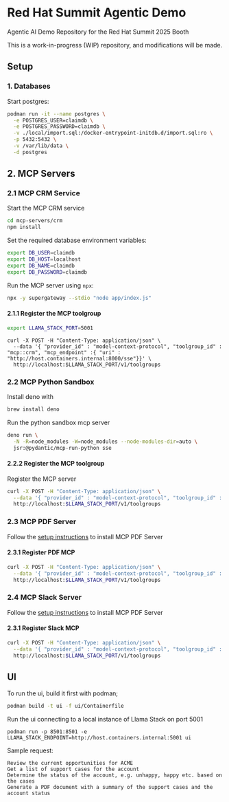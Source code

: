 # Red Hat Summit Agentic Demo
Agentic AI Demo Repository for the Red Hat Summit 2025 Booth

This is a work-in-progress (WIP) repository, and modifications will be made.

## Setup

### 1. Databases

Start postgres:

```sh
podman run -it --name postgres \
  -e POSTGRES_USER=claimdb \
  -e POSTGRES_PASSWORD=claimdb \
  -v ./local/import.sql:/docker-entrypoint-initdb.d/import.sql:ro \
  -p 5432:5432 \
  -v /var/lib/data \
  -d postgres
  ```

## 2. MCP Servers

### 2.1 MCP CRM Service

Start the MCP CRM service

```sh
cd mcp-servers/crm
npm install
```

Set the required database environment variables:

```sh
export DB_USER=claimdb
export DB_HOST=localhost
export DB_NAME=claimdb
export DB_PASSWORD=claimdb
```

Run the MCP server using `npx`:

```sh
npx -y supergateway --stdio "node app/index.js"
```

#### 2.1.1 Register the MCP toolgroup

```sh
export LLAMA_STACK_PORT=5001
```

```
curl -X POST -H "Content-Type: application/json" \
  --data '{ "provider_id" : "model-context-protocol", "toolgroup_id" : "mcp::crm", "mcp_endpoint" :{ "uri" : "http://host.containers.internal:8000/sse"}}' \
  http://localhost:$LLAMA_STACK_PORT/v1/toolgroups
```

### 2.2 MCP Python Sandbox

Install deno with 

```sh
brew install deno
```

Run the python sandbox mcp server

```sh
deno run \
  -N -R=node_modules -W=node_modules --node-modules-dir=auto \
  jsr:@pydantic/mcp-run-python sse
```

#### 2.2.2 Register the MCP toolgroup

Register the MCP server

```sh
curl -X POST -H "Content-Type: application/json" \
  --data '{ "provider_id" : "model-context-protocol", "toolgroup_id" : "mcp::python", "mcp_endpoint" :{ "uri" : "http://host.containers.internal:3001/sse"}}' \
  http://localhost:$LLAMA_STACK_PORT/v1/toolgroups

```

### 2.3 MCP PDF Server

Follow the [setup instructions](./mcp-servers/pdf/README.md) to install MCP PDF Server

#### 2.3.1 Register PDF MCP

```sh
curl -X POST -H "Content-Type: application/json" \
  --data '{ "provider_id" : "model-context-protocol", "toolgroup_id" : "mcp::pdf", "mcp_endpoint" :{ "uri" : "http://host.containers.internal:8010/sse"}}' \
  http://localhost:$LLAMA_STACK_PORT/v1/toolgroups
```

### 2.4 MCP Slack Server

Follow the [setup instructions](./mcp-servers/slack/README.md) to install MCP PDF Server

#### 2.3.1 Register Slack MCP

```sh
curl -X POST -H "Content-Type: application/json" \
  --data '{ "provider_id" : "model-context-protocol", "toolgroup_id" : "mcp::slack", "mcp_endpoint" :{ "uri" : "http://host.containers.internal:8000/sse"}}' \
  http://localhost:$LLAMA_STACK_PORT/v1/toolgroups
```

## UI

To run the ui, build it first with podman;

```sh
podman build -t ui -f ui/Containerfile
```

Run the ui connecting to a local instance of Llama Stack on port 5001

```
podman run -p 8501:8501 -e LLAMA_STACK_ENDPOINT=http://host.containers.internal:5001 ui
```


Sample request:

```
Review the current opportunities for ACME
Get a list of support cases for the account
Determine the status of the account, e.g. unhappy, happy etc. based on the cases
Generate a PDF document with a summary of the support cases and the account status
```